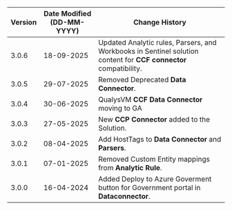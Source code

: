 | **Version** | **Date Modified (DD-MM-YYYY)** | **Change History**                                            	|
|-------------|--------------------------------|----------------------------------------------------------------|
| 3.0.6       | 18-09-2025                     | Updated Analytic rules, Parsers, and Workbooks in Sentinel solution content for **CCF connector** compatibility.     |
| 3.0.5       | 29-07-2025                     | Removed Deprecated **Data Connector**.							|  
| 3.0.4 	  | 30-06-2025 					   | QualysVM **CCF Data Connector** moving to GA 					|
| 3.0.3       | 27-05-2025                     | New **CCP Connector** added to the Solution.                   |
| 3.0.2       | 08-04-2025                     | Add HostTags to **Data Connector** and **Parsers**.            |
| 3.0.1       | 07-01-2025                     | Removed Custom Entity mappings from **Analytic Rule**.         |
| 3.0.0       | 16-04-2024                     | Added Deploy to Azure Goverment button for Government portal in **Dataconnector**.   |
